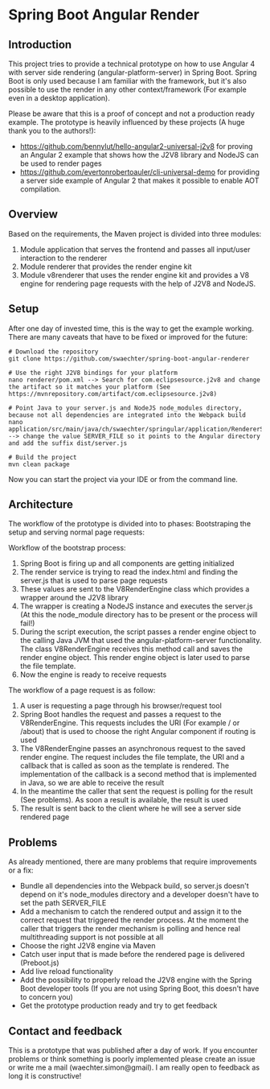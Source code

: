 # Spring Boot Angular Render

## Introduction

This project tries to provide a technical prototype on how to use Angular 4 with server side rendering (angular-platform-server)  in Spring Boot. Spring Boot is only used because I am familiar with the framework, but it's also possible to use the render in any other context/framework (For example even in a desktop application).

Please be aware that this is a proof of concept and not a production ready example. The prototype is heavily influenced by these projects (A huge thank you to the authors!):

* https://github.com/bennylut/hello-angular2-universal-j2v8 for proving an Angular 2 example that shows how the J2V8 library and NodeJS can be used to render pages
* https://github.com/evertonrobertoauler/cli-universal-demo for providing a server side example of Angular 2 that makes it possible to enable AOT compilation.

## Overview

Based on the requirements, the Maven project is divided into three modules:

1. Module application that serves the frontend and passes all input/user interaction to the renderer
2. Module renderer that provides the render engine kit
3. Module v8renderer that uses the render engine kit and provides a V8 engine for rendering page requests with the help of J2V8 and NodeJS.

## Setup

After one day of invested time, this is the way to get the example working. There are many caveats that have to be fixed or improved for the future:

    # Download the repository
    git clone https://github.com/swaechter/spring-boot-angular-renderer

    # Use the right J2V8 bindings for your platform
    nano renderer/pom.xml --> Search for com.eclipsesource.j2v8 and change the artifact so it matches your platform (See https://mvnrepository.com/artifact/com.eclipsesource.j2v8)

    # Point Java to your server.js and NodeJS node_modules directory, because not all dependencies are integrated into the Webpack build
    nano application/src/main/java/ch/swaechter/springular/application/RendererService.java --> change the value SERVER_FILE so it points to the Angular directory and add the suffix dist/server.js

    # Build the project
    mvn clean package

Now you can start the project via your IDE or from the command line.

## Architecture

The workflow of the prototype is divided into to phases: Bootstraping the setup and serving normal page requests:

Workflow of the bootstrap process:

1. Spring Boot is firing up and all components are getting initialized
2. The render service is trying to read the index.html and finding the server.js that is used to parse page requests
3. These values are sent to the V8RenderEngine class which provides a wrapper around the J2V8 library
4. The wrapper is creating a NodeJS instance and executes the server.js (At this the node_module directory has to be present or the process will fail!)
5. During the script execution, the script passes a render engine object to the calling Java JVM that used the angular-platform-server functionality. The class V8RenderEngine receives this method call and saves the render engine object. This render engine object is later used to parse the file template.
6. Now the engine is ready to receive requests

The workflow of a page request is as follow:

1. A user is requesting a page through his browser/request tool
2. Spring Boot handles the request and passes a request to the V8RenderEngine. This requests includes the URI (For example / or /about) that is used to choose the right Angular component if routing is used
3. The V8RenderEngine passes an asynchronous request to the saved render engine. The request includes the file template, the URI and a callback that is called as soon as the template is rendered. The implementation of the callback is a second method that is implemented in Java, so we are able to receive the result
4. In the meantime the caller that sent the request is polling for the result (See problems). As soon a result is available, the result is used
5. The result is sent back to the client where he will see a server side rendered page

## Problems

As already mentioned, there are many problems that require improvements or a fix:

* Bundle all dependencies into the Webpack build, so server.js doesn't depend  on it's node_modules directory and a developer doesn't have to set the path SERVER_FILE
* Add a mechanism to catch the rendered output and assign it to the correct request that triggered the render process. At the moment the caller that triggers the render mechanism is polling and hence real multithreading support is not possible at all
* Choose the right J2V8 engine via Maven
* Catch user input that is made before the rendered page is delivered (Preboot.js)
* Add live reload functionality
* Add the possibility to properly reload the J2V8 engine with the Spring Boot developer tools (If you are not using Spring Boot, this doesn't have to concern you)
* Get the prototype production ready and try to get feedback

## Contact and feedback

This is a prototype that was published after a day of work. If you encounter problems or think something is poorly implemented please create an issue or write me a mail (waechter.simon@gmail). I am really open to feedback as long it is constructive!
